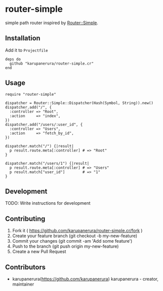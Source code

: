 # router-simple

simple path router inspired by [Router::Simple](https://metacpan.org/pod/Router::Simple).

## Installation

Add it to `Projectfile`

```crystal
deps do
  github "karupanerura/router-simple.cr"
end
```

## Usage

```crystal
require "router-simple"

dispatcher = Router::Simple::Dispatcher(Hash(Symbol, String)).new()
dispatcher.add("/", {
  :controller => "Root",
  :action     => "index",
})
dispatcher.add("/users/:user_id", {
  :controller => "Users",
  :action     => "fetch_by_id",
})

dispatcher.match("/") {|result|
  p result.route.meta[:controller] # => "Root"
}

dispatcher.match("/users/1") {|result|
  p result.route.meta[:controller] # => "Users"
  p result.match["user_id"]        # => "1"
}
```

## Development

TODO: Write instructions for development

## Contributing

1. Fork it ( https://github.com/karupanerura/router-simple.cr/fork )
2. Create your feature branch (git checkout -b my-new-feature)
3. Commit your changes (git commit -am 'Add some feature')
4. Push to the branch (git push origin my-new-feature)
5. Create a new Pull Request

## Contributors

- karupanerura(https://github.com/karupanerura) karupanerura - creator, maintainer
